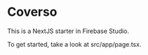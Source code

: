 # Coverso

This is a NextJS starter in Firebase Studio.

To get started, take a look at src/app/page.tsx.
